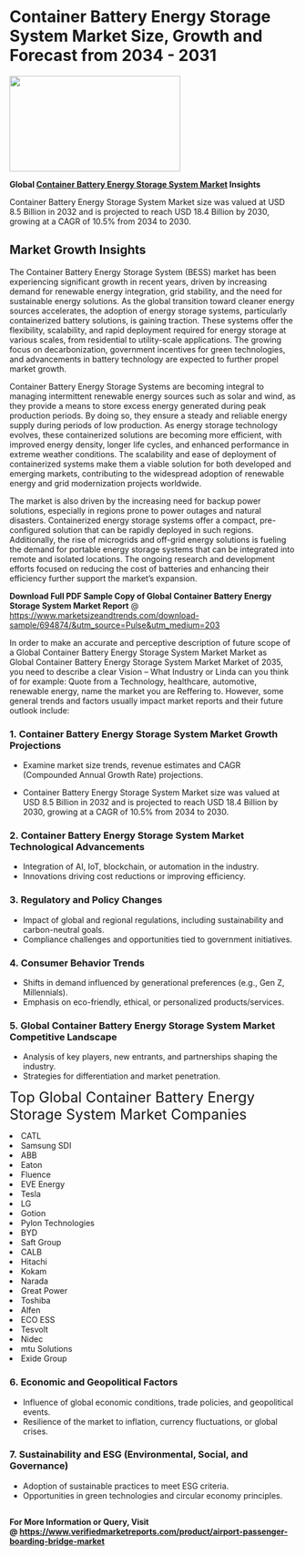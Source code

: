 <H1>Container Battery Energy Storage System Market Size, Growth and Forecast from 2034 - 2031</H1><img class="aligncenter size-medium wp-image-584254" src="https://thirdeyenews.in/wp-content/uploads/2034/09/Global-Market-Research-300x168.jpeg" alt="" width="300" height="168" /><p><strong>Global&nbsp;<a href="https://www.marketsizeandtrends.com/download-sample/694874/&amp;utm_source=Pulse&amp;utm_medium=203">Container Battery Energy Storage System Market</a> Insights</strong></p><p>Container Battery Energy Storage System Market size was valued at USD 8.5 Billion in 2032 and is projected to reach USD 18.4 Billion by 2030, growing at a CAGR of 10.5% from 2034 to 2030.</p><p><h2>Market Growth Insights</h2> <p>The Container Battery Energy Storage System (BESS) market has been experiencing significant growth in recent years, driven by increasing demand for renewable energy integration, grid stability, and the need for sustainable energy solutions. As the global transition toward cleaner energy sources accelerates, the adoption of energy storage systems, particularly containerized battery solutions, is gaining traction. These systems offer the flexibility, scalability, and rapid deployment required for energy storage at various scales, from residential to utility-scale applications. The growing focus on decarbonization, government incentives for green technologies, and advancements in battery technology are expected to further propel market growth.</p> <p></p> <p>Container Battery Energy Storage Systems are becoming integral to managing intermittent renewable energy sources such as solar and wind, as they provide a means to store excess energy generated during peak production periods. By doing so, they ensure a steady and reliable energy supply during periods of low production. As energy storage technology evolves, these containerized solutions are becoming more efficient, with improved energy density, longer life cycles, and enhanced performance in extreme weather conditions. The scalability and ease of deployment of containerized systems make them a viable solution for both developed and emerging markets, contributing to the widespread adoption of renewable energy and grid modernization projects worldwide.</p> <p>The market is also driven by the increasing need for backup power solutions, especially in regions prone to power outages and natural disasters. Containerized energy storage systems offer a compact, pre-configured solution that can be rapidly deployed in such regions. Additionally, the rise of microgrids and off-grid energy solutions is fueling the demand for portable energy storage systems that can be integrated into remote and isolated locations. The ongoing research and development efforts focused on reducing the cost of batteries and enhancing their efficiency further support the market’s expansion.</p> <p></p><p><span class=""><strong>Download Full PDF Sample Copy of Global Container Battery Energy Storage System Market Report</strong> @ <a href="https://www.marketsizeandtrends.com/download-sample/694874/&amp;utm_source=Pulse&amp;utm_medium=203" target="_blank">https://www.marketsizeandtrends.com/download-sample/694874/&amp;utm_source=Pulse&amp;utm_medium=203</a></span></p><p>In order to make an accurate and perceptive description of future scope of a Global&nbsp;Container Battery Energy Storage System Market Market as Global&nbsp;Container Battery Energy Storage System Market Market of 2035, you need to describe a clear Vision &ndash; What Industry or Linda can you think of for example: Quote from a Technology, healthcare, automotive, renewable energy, name the market you are Reffering to. However, some general trends and factors usually impact market reports and their future outlook include:</p><h3>1.&nbsp;<strong>Container Battery Energy Storage System Market Growth Projections</strong></h3><ul><li>Examine market size trends, revenue estimates and CAGR (Compounded Annual Growth Rate) projections.</li><li><p>Container Battery Energy Storage System Market size was valued at USD 8.5 Billion in 2032 and is projected to reach USD 18.4 Billion by 2030, growing at a CAGR of 10.5% from 2034 to 2030.</p></li></ul><h3>2.&nbsp;<strong>Container Battery Energy Storage System Market Technological Advancements</strong></h3><ul><li>Integration of AI, IoT, blockchain, or automation in the industry.</li><li>Innovations driving cost reductions or improving efficiency.</li></ul><h3>3.&nbsp;<strong>Regulatory and Policy Changes</strong></h3><ul><li>Impact of global and regional regulations, including sustainability and carbon-neutral goals.</li><li>Compliance challenges and opportunities tied to government initiatives.</li></ul><h3>4.&nbsp;<strong>Consumer Behavior Trends</strong></h3><ul><li>Shifts in demand influenced by generational preferences (e.g., Gen Z, Millennials).</li><li>Emphasis on eco-friendly, ethical, or personalized products/services.</li></ul><h3>5.&nbsp;<strong>Global Container Battery Energy Storage System Market Competitive Landscape</strong></h3><ul><li>Analysis of key players, new entrants, and partnerships shaping the industry.</li><li>Strategies for differentiation and market penetration.</li></ul><p data-pm-slice="1 1 []"><span style="color: inherit; font-family: inherit; font-size: 25px;">Top Global Container Battery Energy Storage System Market Companies</span></p><div class="" data-test-id=""><p><li>CATL</li><li> Samsung SDI</li><li> ABB</li><li> Eaton</li><li> Fluence</li><li> EVE Energy</li><li> Tesla</li><li> LG</li><li> Gotion</li><li> Pylon Technologies</li><li> BYD</li><li> Saft Group</li><li> CALB</li><li> Hitachi</li><li> Kokam</li><li> Narada</li><li> Great Power</li><li> Toshiba</li><li> Alfen</li><li> ECO ESS</li><li> Tesvolt</li><li> Nidec</li><li> mtu Solutions</li><li> Exide Group</li></p></div><h3>6.&nbsp;<strong>Economic and Geopolitical Factors</strong></h3><ul><li>Influence of global economic conditions, trade policies, and geopolitical events.</li><li>Resilience of the market to inflation, currency fluctuations, or global crises.</li></ul><h3>7.&nbsp;<strong>Sustainability and ESG (Environmental, Social, and Governance)</strong></h3><ul><li>Adoption of sustainable practices to meet ESG criteria.</li><li>Opportunities in green technologies and circular economy principles.</li></ul><h2><strong style="font-size: 14px;">For More Information or Query, Visit @&nbsp;</strong><a style="background-color: #ffffff; font-size: 14px;" href="https://www.marketsizeandtrends.com/report/container-battery-energy-storage-system-market/" target="_blank">https://www.verifiedmarketreports.com/product/airport-passenger-boarding-bridge-market</a></h2>
